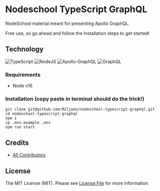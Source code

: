 # Nodeschool TypeScript GraphQL

NodeSchool material meant for presenting Apollo GraphQL.

Free use, so go ahead and follow the Installation steps to get started!

## Technology

![TypeScript](https://img.shields.io/badge/typescript-%23007ACC.svg?style=for-the-badge&logo=typescript&logoColor=white)
![NodeJS](https://img.shields.io/badge/node.js-6DA55F?style=for-the-badge&logo=node.js&logoColor=white)
![Apollo-GraphQL](https://img.shields.io/badge/-ApolloGraphQL-311C87?style=for-the-badge&logo=apollo-graphql)
![GraphQL](https://img.shields.io/badge/-GraphQL-E10098?style=for-the-badge&logo=graphql&logoColor=white)

### Requirements
- Node v16

### Installation (copy paste in terminal should do the trick!)
```
git clone git@github.com:Miljoen/nodeschool-typescript-graphql.git
cd nodeschool-typescript-graphql
npm i
cp .env.example .env
npm run start
```

## Credits

- [All Contributors][link-contributors]

## License

The MIT License (MIT). Please see [License File](LICENSE.md) for more information.

[ico-version]: https://img.shields.io/packagist/v/czim/laravel-paperclip.svg?style=flat-square
[ico-license]: https://img.shields.io/badge/license-MIT-brightgreen.svg?style=flat-square
[link-contributors]: ../../contributors

